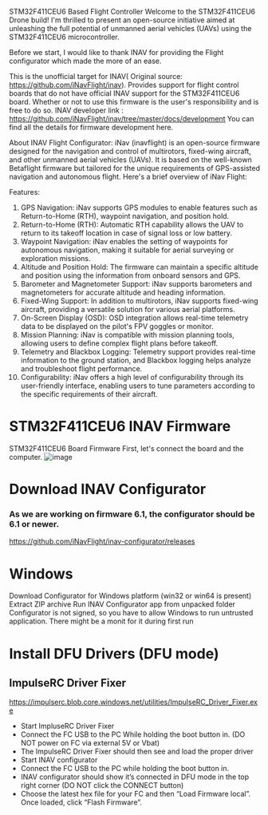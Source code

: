 STM32F411CEU6 Based Flight Controller
Welcome to the STM32F411CEU6 Drone build! 
I'm thrilled to present an open-source initiative aimed at unleashing the full potential of unmanned aerial vehicles (UAVs) using the STM32F411CEU6 microcontroller.

Before we start, I would like to thank INAV for providing the Flight configurator which made the more of an ease.

This is the unofficial target for INAV( Original source: https://github.com/iNavFlight/inav). Provides support for flight control boards that do not have official INAV support for the STM32F411CEU6 board. Whether or not to use this firmware is the user's responsibility and is free to do so. INAV developer link : https://github.com/iNavFlight/inav/tree/master/docs/development You can find all the details for firmware development here.



About INAV Flight Configurator:
iNav (inavflight) is an open-source firmware designed for the navigation and control of multirotors, fixed-wing aircraft, and other unmanned aerial vehicles (UAVs). It is based on the well-known Betaflight firmware but tailored for the unique requirements of GPS-assisted navigation and autonomous flight. Here's a brief overview of iNav Flight:

Features:
1. GPS Navigation:
iNav supports GPS modules to enable features such as Return-to-Home (RTH), waypoint navigation, and position hold.
2. Return-to-Home (RTH):
Automatic RTH capability allows the UAV to return to its takeoff location in case of signal loss or low battery.
3. Waypoint Navigation:
iNav enables the setting of waypoints for autonomous navigation, making it suitable for aerial surveying or exploration missions.
4. Altitude and Position Hold:
The firmware can maintain a specific altitude and position using the information from onboard sensors and GPS.
5. Barometer and Magnetometer Support:
iNav supports barometers and magnetometers for accurate altitude and heading information.
6. Fixed-Wing Support:
In addition to multirotors, iNav supports fixed-wing aircraft, providing a versatile solution for various aerial platforms.
7. On-Screen Display (OSD):
OSD integration allows real-time telemetry data to be displayed on the pilot's FPV goggles or monitor.
8. Mission Planning:
iNav is compatible with mission planning tools, allowing users to define complex flight plans before takeoff.
9. Telemetry and Blackbox Logging:
Telemetry support provides real-time information to the ground station, and Blackbox logging helps analyze and troubleshoot flight performance.
10. Configurability:
iNav offers a high level of configurability through its user-friendly interface, enabling users to tune parameters according to the specific requirements of their aircraft.


# STM32F411CEU6 INAV Firmware
STM32F411CEU6 Board Firmware
First, let's connect the board and the computer.
![image](https://user-images.githubusercontent.com/19993109/139479391-49dafee0-a7da-49ae-9196-10a578d4ac55.png)

# Download INAV Configurator
### As we are working on firmware 6.1, the configurator should be 6.1 or newer.
https://github.com/iNavFlight/inav-configurator/releases

# Windows
Download Configurator for Windows platform (win32 or win64 is present)
Extract ZIP archive
Run INAV Configurator app from unpacked folder
Configurator is not signed, so you have to allow Windows to run untrusted application. There might be a monit for it during first run

# Install DFU Drivers (DFU mode)
## ImpulseRC Driver Fixer
https://impulserc.blob.core.windows.net/utilities/ImpulseRC_Driver_Fixer.exe
* Start ImpluseRC Driver Fixer
* Connect the FC USB to the PC While holding the boot button in. (DO NOT power on FC via external 5V or Vbat)
* The ImpulseRC Driver Fixer should then see and load the proper driver
* Start INAV configurator
* Connect the FC USB to the PC while holding the boot button in.
* INAV configurator should show it’s connected in DFU mode in the top right corner (DO NOT click the CONNECT button)
* Choose the latest hex file for your FC and then “Load Firmware local”. Once loaded, click “Flash Firmware”.


